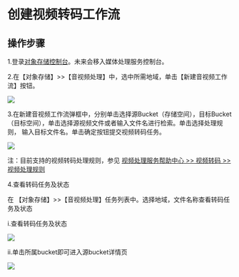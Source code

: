 # 创建视频转码工作流

## 操作步骤

1.登录[对象存储控制台](http://jfs-console.jdcloud.com/overview)。未来会移入媒体处理服务控制台。

2.在【对象存储】>>【音视频处理】中，选中所需地域，单击【新建音视频工作流】按钮。

![](https://github.com/jdcloudcom/cn/blob/edit/image/Media-Processing-Service/MPS-002.png)

3.在新建音视频工作流弹框中，分别单击选择源Bucket（存储空间），目标Bucket（目标空间），单击选择源视频文件或者输入文件名进行检索。单击选择处理规则， 输入目标文件名。单击确定按钮提交视频转码任务。

![](https://github.com/jdcloudcom/cn/blob/edit/image/Media-Processing-Service/MPS-003.png)

注：目前支持的视频转码处理规则，参见 [视频处理服务帮助中心 >> 视频转码  >> 视频处理规则](http://www.jdcloud.com/help/detail/3041/isCatalog/1)

4.查看转码任务及状态

在 【对象存储】>>【音视频处理】任务列表中。选择地域，文件名称查看转码任务及状态

i.查看转码任务及状态

![](https://github.com/jdcloudcom/cn/blob/edit/image/Media-Processing-Service/MPS-004.png)

ii.单击所属bucket即可进入源bucket详情页

![](https://github.com/jdcloudcom/cn/blob/edit/image/Media-Processing-Service/MPS-005.png)
